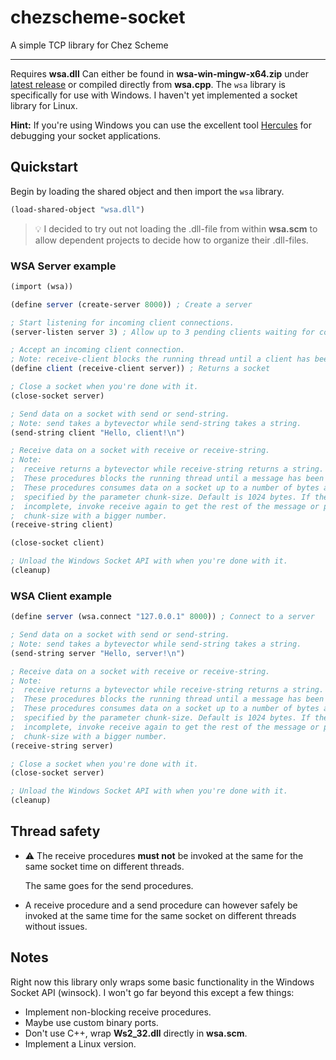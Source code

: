 # chezscheme-socket

A simple TCP library for Chez Scheme

---

Requires **wsa.dll** Can either be found in **wsa-win-mingw-x64.zip** under [latest release](https://github.com/bjornkihlberg/chezscheme-socket/releases/tag/latest) or compiled directly from **wsa.cpp**. The `wsa` library is specifically for use with Windows. I haven't yet implemented a socket library for Linux.

**Hint:** If you're using Windows you can use the excellent tool [Hercules](https://www.hw-group.com/software/hercules-setup-utility) for debugging your socket applications.

## Quickstart

Begin by loading the shared object and then import the `wsa` library.

```scheme
(load-shared-object "wsa.dll")
```

> 💡 I decided to try out not loading the .dll-file from within **wsa.scm** to allow dependent projects to decide how to organize their .dll-files.

### WSA Server example

```scheme
(import (wsa))

(define server (create-server 8000)) ; Create a server

; Start listening for incoming client connections.
(server-listen server 3) ; Allow up to 3 pending clients waiting for connection

; Accept an incoming client connection.
; Note: receive-client blocks the running thread until a client has been received!
(define client (receive-client server)) ; Returns a socket

; Close a socket when you're done with it.
(close-socket server)

; Send data on a socket with send or send-string.
; Note: send takes a bytevector while send-string takes a string.
(send-string client "Hello, client!\n")

; Receive data on a socket with receive or receive-string.
; Note:
;  receive returns a bytevector while receive-string returns a string.
;  These procedures blocks the running thread until a message has been received.
;  These procedures consumes data on a socket up to a number of bytes as
;  specified by the parameter chunk-size. Default is 1024 bytes. If the message is
;  incomplete, invoke receive again to get the rest of the message or parameterize
;  chunk-size with a bigger number.
(receive-string client)

(close-socket client)

; Unload the Windows Socket API with when you're done with it.
(cleanup)
```

### WSA Client example

```scheme
(define server (wsa.connect "127.0.0.1" 8000)) ; Connect to a server

; Send data on a socket with send or send-string.
; Note: send takes a bytevector while send-string takes a string.
(send-string server "Hello, server!\n")

; Receive data on a socket with receive or receive-string.
; Note:
;  receive returns a bytevector while receive-string returns a string.
;  These procedures blocks the running thread until a message has been received.
;  These procedures consumes data on a socket up to a number of bytes as
;  specified by the parameter chunk-size. Default is 1024 bytes. If the message is
;  incomplete, invoke receive again to get the rest of the message or parameterize
;  chunk-size with a bigger number.
(receive-string server)

; Close a socket when you're done with it.
(close-socket server)

; Unload the Windows Socket API with when you're done with it.
(cleanup)
```

## Thread safety

- ⚠ The receive procedures **must not** be invoked at the same for the same socket time on different threads.

  The same goes for the send procedures.

- A receive procedure and a send procedure can however safely be invoked at the same time for the same socket on different threads without issues.

## Notes

Right now this library only wraps some basic functionality in the Windows Socket API (winsock). I won't go far beyond this except a few things:

- Implement non-blocking receive procedures.
- Maybe use custom binary ports.
- Don't use C++, wrap **Ws2_32.dll** directly in **wsa.scm**.
- Implement a Linux version.
